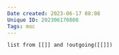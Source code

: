 ```yaml
---
Date created: 2023-06-17 08:08
Unique ID: 202306170808
Tags: moc
---
```

```dataview 
list from [[]] and !outgoing([[]]) 
```
